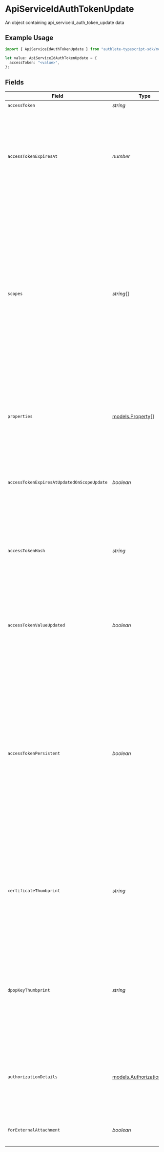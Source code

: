 # ApiServiceIdAuthTokenUpdate

An object containing api_serviceid_auth_token_update data

## Example Usage

```typescript
import { ApiServiceIdAuthTokenUpdate } from "authlete-typescript-sdk/models";

let value: ApiServiceIdAuthTokenUpdate = {
  accessToken: "<value>",
};
```

## Fields

| Field                                                                                                                                                                                                                                                                                                                                                                                                                                                                                                                                                                     | Type                                                                                                                                                                                                                                                                                                                                                                                                                                                                                                                                                                      | Required                                                                                                                                                                                                                                                                                                                                                                                                                                                                                                                                                                  | Description                                                                                                                                                                                                                                                                                                                                                                                                                                                                                                                                                               |
| ------------------------------------------------------------------------------------------------------------------------------------------------------------------------------------------------------------------------------------------------------------------------------------------------------------------------------------------------------------------------------------------------------------------------------------------------------------------------------------------------------------------------------------------------------------------------- | ------------------------------------------------------------------------------------------------------------------------------------------------------------------------------------------------------------------------------------------------------------------------------------------------------------------------------------------------------------------------------------------------------------------------------------------------------------------------------------------------------------------------------------------------------------------------- | ------------------------------------------------------------------------------------------------------------------------------------------------------------------------------------------------------------------------------------------------------------------------------------------------------------------------------------------------------------------------------------------------------------------------------------------------------------------------------------------------------------------------------------------------------------------------- | ------------------------------------------------------------------------------------------------------------------------------------------------------------------------------------------------------------------------------------------------------------------------------------------------------------------------------------------------------------------------------------------------------------------------------------------------------------------------------------------------------------------------------------------------------------------------- |
| `accessToken`                                                                                                                                                                                                                                                                                                                                                                                                                                                                                                                                                             | *string*                                                                                                                                                                                                                                                                                                                                                                                                                                                                                                                                                                  | :heavy_check_mark:                                                                                                                                                                                                                                                                                                                                                                                                                                                                                                                                                        | An access token.<br/>                                                                                                                                                                                                                                                                                                                                                                                                                                                                                                                                                     |
| `accessTokenExpiresAt`                                                                                                                                                                                                                                                                                                                                                                                                                                                                                                                                                    | *number*                                                                                                                                                                                                                                                                                                                                                                                                                                                                                                                                                                  | :heavy_minus_sign:                                                                                                                                                                                                                                                                                                                                                                                                                                                                                                                                                        | A new date at which the access token will expire in milliseconds since the Unix epoch (1970-01-01).<br/>If the `accessTokenExpiresAt` request parameter is not included in a request or its value is 0<br/>(or negative), the expiration date of the access token is not changed.<br/>                                                                                                                                                                                                                                                                                    |
| `scopes`                                                                                                                                                                                                                                                                                                                                                                                                                                                                                                                                                                  | *string*[]                                                                                                                                                                                                                                                                                                                                                                                                                                                                                                                                                                | :heavy_minus_sign:                                                                                                                                                                                                                                                                                                                                                                                                                                                                                                                                                        | A new set of scopes assigned to the access token. Scopes that are not supported by the service<br/>and those that the client application associated with the access token is not allowed to request<br/>are ignored on the server side. If the `scopes` request parameter is not included in a request or<br/>its value is `null`, the scopes of the access token are not changed. Note that `properties` parameter<br/>is accepted only when `Content-Type` of the request is `application/json`, so don't use `application/x-www-form-urlencoded`<br/>if you want to specify `properties`.<br/> |
| `properties`                                                                                                                                                                                                                                                                                                                                                                                                                                                                                                                                                              | [models.Property](../models/property.md)[]                                                                                                                                                                                                                                                                                                                                                                                                                                                                                                                                | :heavy_minus_sign:                                                                                                                                                                                                                                                                                                                                                                                                                                                                                                                                                        | A new set of properties assigned to the access token. If the `properties` request parameter is<br/>not included in a request or its value is null, the properties of the access token are not changed.<br/>                                                                                                                                                                                                                                                                                                                                                               |
| `accessTokenExpiresAtUpdatedOnScopeUpdate`                                                                                                                                                                                                                                                                                                                                                                                                                                                                                                                                | *boolean*                                                                                                                                                                                                                                                                                                                                                                                                                                                                                                                                                                 | :heavy_minus_sign:                                                                                                                                                                                                                                                                                                                                                                                                                                                                                                                                                        | A boolean request parameter which indicates whether the API attempts to update the expiration<br/>date of the access token when the scopes linked to the access token are changed by this request.<br/>                                                                                                                                                                                                                                                                                                                                                                   |
| `accessTokenHash`                                                                                                                                                                                                                                                                                                                                                                                                                                                                                                                                                         | *string*                                                                                                                                                                                                                                                                                                                                                                                                                                                                                                                                                                  | :heavy_minus_sign:                                                                                                                                                                                                                                                                                                                                                                                                                                                                                                                                                        | The hash of the access token value. Used when the hash of the token is known (perhaps from lookup)<br/>but the value of the token itself is not. The value of the `accessToken` parameter takes precedence.<br/>                                                                                                                                                                                                                                                                                                                                                          |
| `accessTokenValueUpdated`                                                                                                                                                                                                                                                                                                                                                                                                                                                                                                                                                 | *boolean*                                                                                                                                                                                                                                                                                                                                                                                                                                                                                                                                                                 | :heavy_minus_sign:                                                                                                                                                                                                                                                                                                                                                                                                                                                                                                                                                        | A boolean request parameter which indicates whether to update the value of the access token in<br/>the data store. If this parameter is set to `true` then a new access token value is generated<br/>by the server and returned in the response.<br/>                                                                                                                                                                                                                                                                                                                     |
| `accessTokenPersistent`                                                                                                                                                                                                                                                                                                                                                                                                                                                                                                                                                   | *boolean*                                                                                                                                                                                                                                                                                                                                                                                                                                                                                                                                                                 | :heavy_minus_sign:                                                                                                                                                                                                                                                                                                                                                                                                                                                                                                                                                        | The flag which indicates whether the access token expires or not. By default, all access tokens<br/>expire after a period of time determined by their service. If this request parameter is `true`<br/>then the access token will not automatically expire and must be revoked or deleted manually at<br/>the service.<br/><br/>If this request parameter is `true`, the `accessTokenExpiresAt` request parameter is ignored.<br/>If this request parameter is `false`, the `accessTokenExpiresAt` request parameter is processed<br/>normally.<br/>                      |
| `certificateThumbprint`                                                                                                                                                                                                                                                                                                                                                                                                                                                                                                                                                   | *string*                                                                                                                                                                                                                                                                                                                                                                                                                                                                                                                                                                  | :heavy_minus_sign:                                                                                                                                                                                                                                                                                                                                                                                                                                                                                                                                                        | The thumbprint of the MTLS certificate bound to this token. If this property is set, a certificate<br/>with the corresponding value MUST be presented with the access token when it is used by a client.<br/>The value of this property must be a SHA256 certificate thumbprint, base64url encoded.<br/>                                                                                                                                                                                                                                                                  |
| `dpopKeyThumbprint`                                                                                                                                                                                                                                                                                                                                                                                                                                                                                                                                                       | *string*                                                                                                                                                                                                                                                                                                                                                                                                                                                                                                                                                                  | :heavy_minus_sign:                                                                                                                                                                                                                                                                                                                                                                                                                                                                                                                                                        | The thumbprint of the public key used for DPoP presentation of this token. If this property is<br/>set, a DPoP proof signed with the corresponding private key MUST be presented with the access<br/>token when it is used by a client. Additionally, the token's `token_type` will be set to 'DPoP'.<br/>                                                                                                                                                                                                                                                                |
| `authorizationDetails`                                                                                                                                                                                                                                                                                                                                                                                                                                                                                                                                                    | [models.AuthorizationDetails](../models/authorizationdetails.md)                                                                                                                                                                                                                                                                                                                                                                                                                                                                                                          | :heavy_minus_sign:                                                                                                                                                                                                                                                                                                                                                                                                                                                                                                                                                        | The authorization details. This represents the value of the `authorization_details`<br/>request parameter in the preceding device authorization request which is defined in<br/>"OAuth 2.0 Rich Authorization Requests".<br/>                                                                                                                                                                                                                                                                                                                                             |
| `forExternalAttachment`                                                                                                                                                                                                                                                                                                                                                                                                                                                                                                                                                   | *boolean*                                                                                                                                                                                                                                                                                                                                                                                                                                                                                                                                                                 | :heavy_minus_sign:                                                                                                                                                                                                                                                                                                                                                                                                                                                                                                                                                        | the flag which indicates whether the access token is for an external<br/>attachment.<br/>                                                                                                                                                                                                                                                                                                                                                                                                                                                                                 |